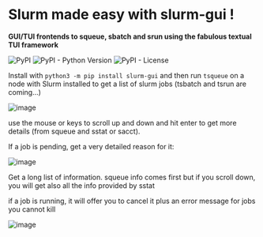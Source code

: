 # Slurm made easy with slurm-gui ! 

**GUI/TUI frontends to squeue, sbatch and srun using the fabulous textual TUI framework**

![PyPI](https://img.shields.io/pypi/v/slurm-gui)
![PyPI - Python Version](https://img.shields.io/pypi/pyversions/slurm-gui)
![PyPI - License](https://img.shields.io/pypi/l/slurm-gui)

Install with `python3 -m pip install slurm-gui` and then run `tsqueue` on a node with Slurm installed to get a list of slurm jobs (tsbatch and tsrun are coming...)

![image](https://github.com/dirkpetersen/slurm-gui/assets/1427719/d56d9b88-0ff4-49cf-a563-b21d4aa2d9e0)

use the mouse or keys to scroll up and down and hit enter to get more details (from squeue and sstat or sacct).

If a job is pending,  get a very detailed reason for it: 

![image](https://github.com/dirkpetersen/slurm-gui/assets/1427719/4889ec08-dee6-406d-b914-e8a79690d69c)

Get a long list of information. squeue info comes first but if you scroll down, you will get also all the info provided by sstat

if a job is running, it will offer you to cancel it plus an error message for jobs you cannot kill

![image](https://github.com/dirkpetersen/slurm-gui/assets/1427719/8c27c8c0-8a00-47e9-be9a-1346ff2cbab5)

